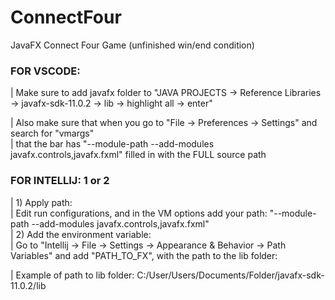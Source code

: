 # ConnectFour
JavaFX Connect Four Game (unfinished win/end condition)
  
  
### FOR VSCODE:
|   Make sure to add javafx folder to "JAVA PROJECTS -> Reference Libraries -> javafx-sdk-11.0.2 -> lib -> highlight all -> enter"  

|   Also make sure that when you go to "File -> Preferences -> Settings" and search for "vmargs"  
|   that the bar has "--module-path <Your JavaFX lib> --add-modules javafx.controls,javafx.fxml" filled in with the FULL source path  

### FOR INTELLIJ: 1 or 2
|   1) Apply path:  
|        Edit run configurations, and in the VM options add your path: "--module-path <Your JavaFX lib> --add-modules javafx.controls,javafx.fxml"  
|   2) Add the environment variable:  
|        Go to "Intellij -> File -> Settings -> Appearance & Behavior -> Path Variables" and add "PATH_TO_FX", with the path to the lib folder:  
  
|   Example of path to lib folder: C:/User/Users/Documents/Folder/javafx-sdk-11.0.2/lib  
